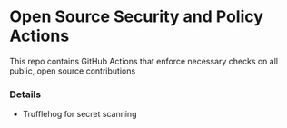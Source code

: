 # Open Source Security and Policy Actions

This repo contains GitHub Actions that enforce necessary checks on all public, open source contributions

### Details

- Trufflehog for secret scanning
